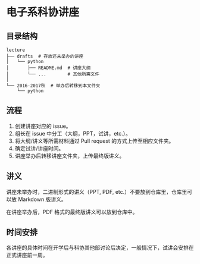 # 电子系科协讲座

## 目录结构

    lecture
    ├── drafts  # 存放还未举办的讲座
    │   └── python
    │       ├── README.md  # 讲座大纲
    │       └── ...        # 其他所需文件
    │
    └── 2016-2017秋  # 举办后转移到本文件夹
        └── python

## 流程

1. 创建讲座对应的 issue。
2. 组长在 issue 中分工（大纲，PPT，试讲，etc.）。
3. 将大纲/讲义等所需材料通过 Pull request 的方式上传至相应文件夹。
4. 确定试讲/讲座时间。
5. 讲座举办后转移讲座文件夹，上传最终版讲义。


## 讲义

讲座未举办时，二进制形式的讲义（PPT, PDF, etc.）不要放到仓库里，仓库里可以放 Markdown 版讲义。

在讲座举办后，PDF 格式的最终版讲义可以放到仓库中。


## 时间安排

各讲座的具体时间在开学后与科协其他部讨论后决定，一般情况下，试讲会安排在正式讲座前一周。
